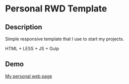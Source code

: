 Personal RWD Template
================================================================================


Description
--------------------------------------------------------------------------------

Simple responsive template that I use to start my projects.

HTML + LESS + JS + Gulp



Demo
--------------------------------------------------------------------------------

[My personal web page](http://denistoledo.com.br)